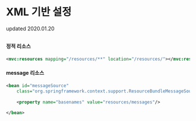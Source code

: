 # XML 기반 설정
updated 2020.01.20
##
#### 정적 리소스
```xml
<mvc:resources mapping="/resources/**" location="/resources/"></mvc:resource>
```

#### message 리소스
```xml
<bean id="messageSource"
    class="org.springframework.context.support.ResourceBundleMessageSource">
    
    <property name="basenames" value="resources/messages"/>

</bean>
``` 